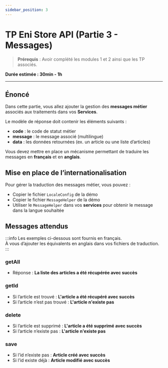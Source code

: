 ```yaml
---
sidebar_position: 3
---
```


# TP Eni Store API (Partie 3 - Messages)

> **Prérequis** : Avoir complété les modules 1 et 2 ainsi que les TP associés.

**Durée estimée : 30min - 1h**

---

## Énoncé

Dans cette partie, vous allez ajouter la gestion des **messages métier** associés aux traitements dans vos **Services**.

Le modèle de réponse doit contenir les éléments suivants :
- **code** : le code de statut métier
- **message** : le message associé (multilingue)
- **data** : les données retournées (ex. un article ou une liste d’articles)

Vous devez mettre en place un mécanisme permettant de traduire les messages en **français** et en **anglais**.

## Mise en place de l’internationalisation

Pour gérer la traduction des messages métier, vous pouvez :
- Copier le fichier `LocaleConfig` de la démo
- Copier le fichier `MessageHelper` de la démo
- Utiliser le `MessageHelper` dans vos **services** pour obtenir le message dans la langue souhaitée

## Messages attendus

:::info
Les exemples ci-dessous sont fournis en français.  
À vous d’ajouter les équivalents en anglais dans vos fichiers de traduction.
:::

### getAll
- Réponse : **La liste des articles a été récupérée avec succès**

### getId
- Si l’article est trouvé : **L'article a été récupéré avec succès**
- Si l’article n’est pas trouvé : **L'article n'existe pas**

### delete
- Si l’article est supprimé : **L'article a été supprimé avec succès**
- Si l’article n’existe pas : **L'article n'existe pas**

### save
- Si l’id n’existe pas : **Article créé avec succès**
- Si l’id existe déjà : **Article modifié avec succès**